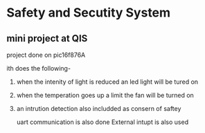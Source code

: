 # Safety and Secutity System 
## mini project at QIS 

project done on pic16f876A

ith does the following-
1. when the intenity of light is reduced an led light will be tured on
2. when the temperation goes up a limit the fan will be turned on
3. an intrution detection also includded as consern of saftey

   uart communication is also done
   External intupt is also used 
